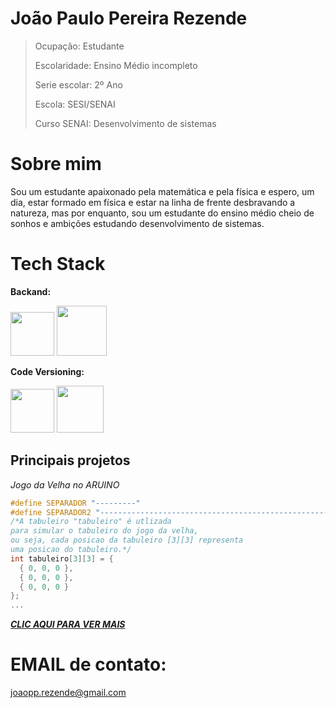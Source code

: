 # João Paulo Pereira Rezende

> Ocupação: Estudante
> 
>Escolaridade: Ensino Médio incompleto
>
>Serie escolar: 2º Ano
> 
>Escola: SESI/SENAI
>
>Curso SENAI: Desenvolvimento de sistemas

# Sobre mim

Sou um estudante apaixonado pela matemática e pela física e espero, um dia, estar formado em física e estar na linha de frente
desbravando a natureza, mas por enquanto, sou um estudante do ensino médio cheio de sonhos e ambições estudando desenvolvimento
de sistemas.

# Tech Stack

**Backand:**

<div align="left"> 
<img src="https://upload.wikimedia.org/wikipedia/commons/thumb/1/18/ISO_C%2B%2B_Logo.svg/1200px-ISO_C%2B%2B_Logo.svg.png" width=70px"/> 
<img src="https://encurtador.com.br/knMSX" width=80px"/>
</div>

**Code Versioning:**

<div align="left"> 
<img src="https://git-scm.com/images/logos/downloads/Git-Icon-1788C.png" width=70px"/> 
<img src="https://cdn-icons-png.flaticon.com/512/25/25231.png" width=75px"/>

## Principais projetos

_Jogo da Velha no ARUINO_
~~~c++
#define SEPARADOR "---------"
#define SEPARADOR2 "------------------------------------------------------------------"
/*A tabuleiro "tabuleiro" é utlizada 
para simular o tabuleiro do jogo da velha,
ou seja, cada posicao da tabuleiro [3][3] representa
uma posicao do tabuleiro.*/
int tabuleiro[3][3] = {
  { 0, 0, 0 },
  { 0, 0, 0 },
  { 0, 0, 0 }
};
...
~~~
[**_CLIC AQUI PARA VER MAIS_**](https://github.com/joaopaulopereirarezendesesi/JogodaVelha)

# EMAIL de contato:
joaopp.rezende@gmail.com
